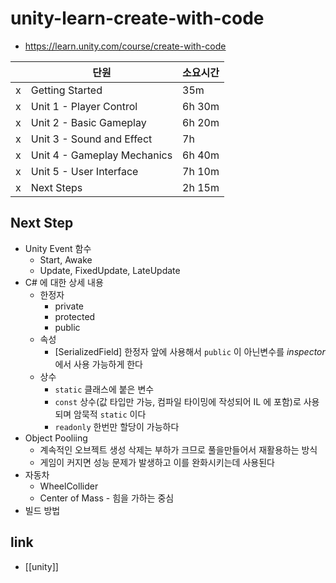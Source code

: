 # unity-learn-create-with-code
+ https://learn.unity.com/course/create-with-code

|   | 단원                        | 소요시간 |
|---|-----------------------------|----------|
| x | Getting Started             | 35m      |
| x | Unit 1 - Player Control     | 6h 30m   |
| x | Unit 2 - Basic Gameplay     | 6h 20m   |
| x | Unit 3 - Sound and Effect   | 7h       |
| x | Unit 4 - Gameplay Mechanics | 6h 40m   |
| x | Unit 5 - User Interface     | 7h 10m   |
| x | Next Steps                  | 2h 15m   |


## Next Step
- Unity Event 함수
  - Start, Awake
  - Update, FixedUpdate, LateUpdate
- C# 에 대한 상세 내용
  - 한정자
    - private
    - protected
    - public
  - 속성
    - [SerializedField] 한정자 앞에 사용해서 `public` 이 아닌변수를 *inspector* 에서 사용 가능하게 한다
  - 상수
    - `static` 클래스에 붙은 변수
    - `const` 상수(값 타입만 가능, 컴파일 타이밍에 작성되어 IL 에 포함)로 사용되며 암묵적 `static` 이다
    - `readonly` 한번만 할당이 가능하다
- Object Pooliing
  - 계속적인 오브젝트 생성 삭제는 부하가 크므로 풀을만들어서 재활용하는 방식
  - 게임이 커지면 성능 문제가 발생하고 이를 완화시키는데 사용된다
- 자동차
  - WheelCollider
  - Center of Mass - 힘을 가하는 중심
- 빌드 방법

## link
- [[unity]]
